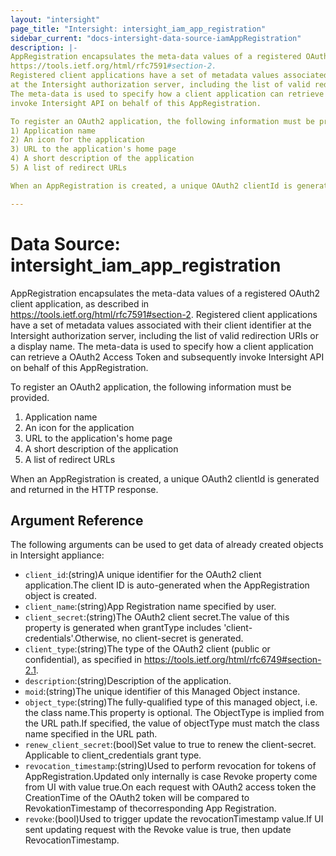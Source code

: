 ```yaml
---
layout: "intersight"
page_title: "Intersight: intersight_iam_app_registration"
sidebar_current: "docs-intersight-data-source-iamAppRegistration"
description: |-
AppRegistration encapsulates the meta-data values of a registered OAuth2 client application, as described in
https://tools.ietf.org/html/rfc7591#section-2.
Registered client applications have a set of metadata values associated with their client identifier
at the Intersight authorization server, including the list of valid redirection URIs or a display name.
The meta-data is used to specify how a client application can retrieve a OAuth2 Access Token and subsequently
invoke Intersight API on behalf of this AppRegistration.

To register an OAuth2 application, the following information must be provided.
1) Application name
2) An icon for the application
3) URL to the application's home page
4) A short description of the application
5) A list of redirect URLs

When an AppRegistration is created, a unique OAuth2 clientId is generated and returned in the HTTP response.

---
```


# Data Source: intersight_iam_app_registration
AppRegistration encapsulates the meta-data values of a registered OAuth2 client application, as described in
https://tools.ietf.org/html/rfc7591#section-2.
Registered client applications have a set of metadata values associated with their client identifier
at the Intersight authorization server, including the list of valid redirection URIs or a display name.
The meta-data is used to specify how a client application can retrieve a OAuth2 Access Token and subsequently
invoke Intersight API on behalf of this AppRegistration.

To register an OAuth2 application, the following information must be provided.
1) Application name
2) An icon for the application
3) URL to the application's home page
4) A short description of the application
5) A list of redirect URLs

When an AppRegistration is created, a unique OAuth2 clientId is generated and returned in the HTTP response.

## Argument Reference
The following arguments can be used to get data of already created objects in Intersight appliance:
* `client_id`:(string)A unique identifier for the OAuth2 client application.The client ID is auto-generated when the AppRegistration object is created.
* `client_name`:(string)App Registration name specified by user.
* `client_secret`:(string)The OAuth2 client secret.The value of this property is generated when grantType includes 'client-credentials'.Otherwise, no client-secret is generated.
* `client_type`:(string)The type of the OAuth2 client (public or confidential), as specified in https://tools.ietf.org/html/rfc6749#section-2.1.
* `description`:(string)Description of the application.
* `moid`:(string)The unique identifier of this Managed Object instance.
* `object_type`:(string)The fully-qualified type of this managed object, i.e. the class name.This property is optional. The ObjectType is implied from the URL path.If specified, the value of objectType must match the class name specified in the URL path.
* `renew_client_secret`:(bool)Set value to true to renew the client-secret. Applicable to client_credentials grant type.
* `revocation_timestamp`:(string)Used to perform revocation for tokens of AppRegistration.Updated only internally is case Revoke property come from UI with value true.On each request with OAuth2 access token the CreationTime of the OAuth2 token will be compared to RevokationTimestamp of thecorresponding App Registration.
* `revoke`:(bool)Used to trigger update the revocationTimestamp value.If UI sent updating request with the Revoke value is true, then update RevocationTimestamp.
